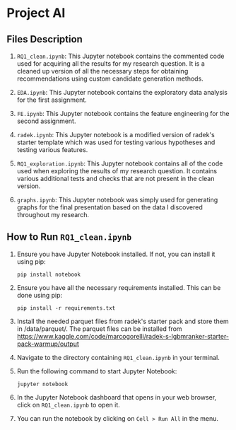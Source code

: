 # Project AI

## Files Description

1. `RQ1_clean.ipynb`: This Jupyter notebook contains the commented code used for acquiring all the results for my research question. It is a cleaned up version of all the necessary steps for obtaining recommendations using custom candidate generation methods.

2. `EDA.ipynb`: This Jupyter notebook contains the exploratory data analysis for the first assignment. 

3. `FE.ipynb`: This Jupyter notebook contains the feature engineering for the second assignment.

4. `radek.ipynb`: This Jupyter notebook is a modified version of radek's starter template which was used for testing various hypotheses and testing various features.

5. `RQ1_exploration.ipynb`: This Jupyter notebook contains all of the code used when exploring the results of my research question. It contains various additional tests and checks that are not present in the clean version.

6. `graphs.ipynb`: This Jupyter notebook was simply used for generating graphs for the final presentation based on the data I discovered throughout my research.

## How to Run `RQ1_clean.ipynb`

1. Ensure you have Jupyter Notebook installed. If not, you can install it using pip:
    ```
    pip install notebook
    ```

2. Ensure you have all the necessary requirements installed. This can be done using pip:
   ```
   pip install -r requirements.txt
   ```

3. Install the needed parquet files from radek's starter pack and store them in /data/parquet/. The parquet files can be installed from https://www.kaggle.com/code/marcogorelli/radek-s-lgbmranker-starter-pack-warmup/output

4. Navigate to the directory containing `RQ1_clean.ipynb` in your terminal.

5. Run the following command to start Jupyter Notebook:
    ```
    jupyter notebook
    ```

6. In the Jupyter Notebook dashboard that opens in your web browser, click on `RQ1_clean.ipynb` to open it.

7. You can run the notebook by clicking on `Cell > Run All` in the menu.